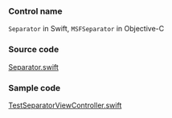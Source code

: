 ### Control name

`Separator` in Swift, `MSFSeparator` in Objective-C

### Source code

[Separator.swift](https://github.com/microsoft/fluentui-apple/blob/master/macos/FluentUI/Separator.swift)

### Sample code

[TestSeparatorViewController.swift](https://github.com/microsoft/fluentui-apple/blob/master/macos/FluentUITestApp/TestSeparatorViewController.swift)
